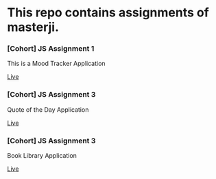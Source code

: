 <h1>This repo contains assignments of masterji.</h1>
<div>
<h3>[Cohort] JS Assignment 1</h3>
  <p>This is a Mood Tracker Application</p>
<a href="https://masterji-liart.vercel.app/">Live</a>
</div>
<div>
<h3>[Cohort] JS Assignment 3</h3>
  <p>Quote of the Day Application</p>
<a href="https://masterji-3tih.vercel.app/">Live</a>
</div>
<div>
<h3>[Cohort] JS Assignment 3</h3>
  <p>Book Library Application</p>
<a href="https://masterji-7gpu.vercel.app/">Live</a>
</div>
